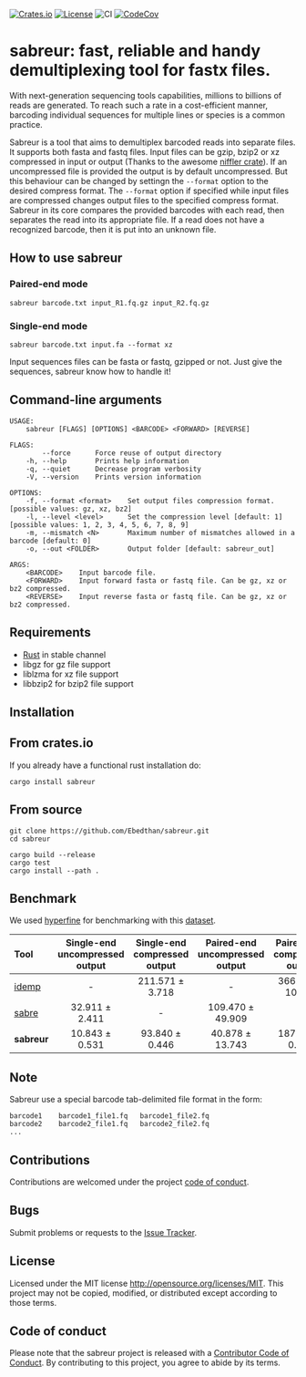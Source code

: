 [![Crates.io](https://img.shields.io/crates/v/sabreur.svg)](https://crates.io/crates/sabreur)
[![License](https://img.shields.io/badge/license-MIT-blue?style=flat-square)](https://github.com/Ebedthan/sabreur/blob/master/LICENSE)
![CI](https://github.com/Ebedthan/sabreur/workflows/CI/badge.svg)
[![CodeCov](https://codecov.io/gh/Ebedthan/sabreur/branch/main/graph/badge.svg)](https://codecov.io/gh/Ebedthan/sabreur)

# sabreur: fast, reliable and handy demultiplexing tool for fastx files.

With next-generation sequencing tools capabilities, millions to billions of reads are generated. To reach such a rate in a cost-efficient manner, barcoding individual sequences for multiple lines or species is a common practice.

Sabreur is a tool that aims to demultiplex barcoded reads into separate files. It supports both fasta and fastq files. Input files can be gzip, bzip2 or xz compressed in input or output (Thanks to the awesome [niffler crate](https://github.com/luizirber/niffler)). If an uncompressed file is provided the output is by default uncompressed. But this behaviour can be changed by settingn the `--format` option to the desired compress format. The `--format` option if specified while input files are compressed changes output files to the specified compress format. Sabreur in its core compares the provided barcodes with each read, then separates the read into its appropriate file. If a read does not have a recognized barcode, then it is put into an unknown file.


## How to use sabreur

### Paired-end mode
```
sabreur barcode.txt input_R1.fq.gz input_R2.fq.gz
```

### Single-end mode
```
sabreur barcode.txt input.fa --format xz
```

Input sequences files can be fasta or fastq, gzipped or not. Just give the sequences, sabreur know how to handle it!

## Command-line arguments

```
USAGE:
    sabreur [FLAGS] [OPTIONS] <BARCODE> <FORWARD> [REVERSE]

FLAGS:
        --force      Force reuse of output directory
    -h, --help       Prints help information
    -q, --quiet      Decrease program verbosity
    -V, --version    Prints version information

OPTIONS:
    -f, --format <format>    Set output files compression format. [possible values: gz, xz, bz2]
    -l, --level <level>      Set the compression level [default: 1]  [possible values: 1, 2, 3, 4, 5, 6, 7, 8, 9]
    -m, --mismatch <N>       Maximum number of mismatches allowed in a barcode [default: 0]
    -o, --out <FOLDER>       Output folder [default: sabreur_out]

ARGS:
    <BARCODE>    Input barcode file.
    <FORWARD>    Input forward fasta or fastq file. Can be gz, xz or bz2 compressed.
    <REVERSE>    Input reverse fasta or fastq file. Can be gz, xz or bz2 compressed.
```

## Requirements
- [Rust](https://rust-lang.org) in stable channel
- libgz for gz file support
- liblzma for xz file support
- libbzip2 for bzip2 file support


## Installation

## From crates.io
If you already have a functional rust installation do:

```
cargo install sabreur
```

## From source
```
git clone https://github.com/Ebedthan/sabreur.git
cd sabreur

cargo build --release
cargo test
cargo install --path .
```

## Benchmark

We used [hyperfine](https://github.com/sharkdp/hyperfine) for benchmarking with this [dataset](#).


| Tool  | Single-end uncompressed output | Single-end compressed output | Paired-end uncompressed output | Paired-end compressed output |
| :---  |             :----:             |             :----:           |              :----:           |              :----:           |
| [idemp](https://github.com/yhwu/idemp) | - | 211.571 ± 3.718 | -      | 366.247 ± 10.482  |
| [sabre](https://github.com/najoshi/sabre) | 32.911 ± 2.411 | - | 109.470 ± 49.909 | -     |
| **sabreur** | 10.843 ± 0.531| 93.840 ± 0.446    | 40.878 ± 13.743     | 187.533 ± 0.572   |

 

## Note
Sabreur use a special barcode tab-delimited file format in the form:

```
barcode1    barcode1_file1.fq   barcode1_file2.fq
barcode2    barcode2_file1.fq   barcode2_file2.fq
...
```

## Contributions
Contributions are welcomed under the project [code of conduct](https://github.com/Ebedthan/sabreur#code-of-conduct).

## Bugs
Submit problems or requests to the [Issue Tracker](https://github.com/Ebedthan/sabreur/issues).

## License
Licensed under the MIT license http://opensource.org/licenses/MIT. This project may not be copied, modified, or distributed except according to those terms.

## Code of conduct
Please note that the sabreur project is released with a [Contributor Code of Conduct](https://github.com/Ebedthan/sabreur/blob/main/CODE_OF_CONDUCT.md). By contributing to this project, you agree to abide by its terms.